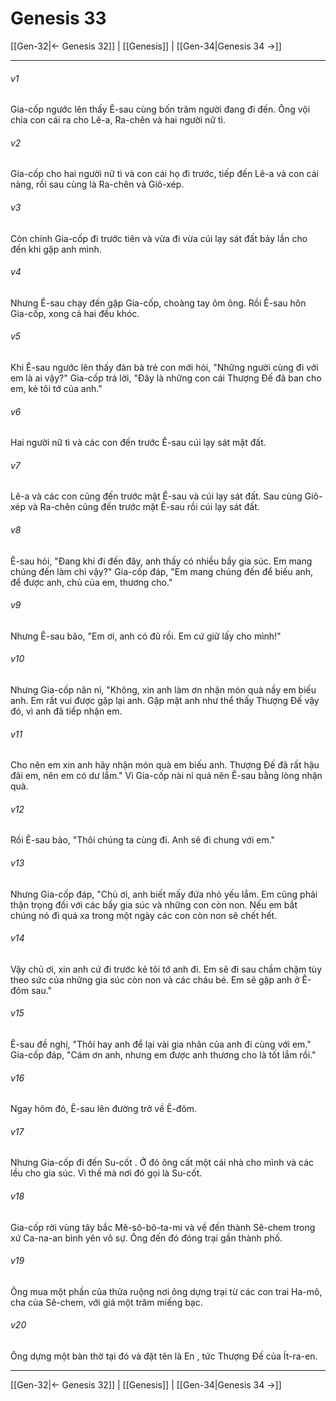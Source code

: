 # Genesis 33

[[Gen-32|← Genesis 32]] | [[Genesis]] | [[Gen-34|Genesis 34 →]]
***



###### v1 
Gia-cốp ngước lên thấy Ê-sau cùng bốn trăm người đang đi đến. Ông vội chia con cái ra cho Lê-a, Ra-chên và hai người nữ tì. 

###### v2 
Gia-cốp cho hai người nữ tì và con cái họ đi trước, tiếp đến Lê-a và con cái nàng, rồi sau cùng là Ra-chên và Giô-xép. 

###### v3 
Còn chính Gia-cốp đi trước tiên và vừa đi vừa cúi lạy sát đất bảy lần cho đến khi gặp anh mình. 

###### v4 
Nhưng Ê-sau chạy đến gặp Gia-cốp, choàng tay ôm ông. Rồi Ê-sau hôn Gia-cốp, xong cả hai đều khóc. 

###### v5 
Khi Ê-sau ngước lên thấy đàn bà trẻ con mới hỏi, "Những người cùng đi với em là ai vậy?" Gia-cốp trả lời, "Đây là những con cái Thượng Đế đã ban cho em, kẻ tôi tớ của anh." 

###### v6 
Hai người nữ tì và các con đến trước Ê-sau cúi lạy sát mặt đất. 

###### v7 
Lê-a và các con cũng đến trước mặt Ê-sau và cúi lạy sát đất. Sau cùng Giô-xép và Ra-chên cũng đến trước mặt Ê-sau rồi cúi lạy sát đất. 

###### v8 
Ê-sau hỏi, "Đang khi đi đến đây, anh thấy có nhiều bầy gia súc. Em mang chúng đến làm chi vậy?" Gia-cốp đáp, "Em mang chúng đến để biếu anh, để được anh, chủ của em, thương cho." 

###### v9 
Nhưng Ê-sau bảo, "Em ơi, anh có đủ rồi. Em cứ giữ lấy cho mình!" 

###### v10 
Nhưng Gia-cốp năn nỉ, "Không, xin anh làm ơn nhận món quà nầy em biếu anh. Em rất vui được gặp lại anh. Gặp mặt anh như thể thấy Thượng Đế vậy đó, vì anh đã tiếp nhận em. 

###### v11 
Cho nên em xin anh hãy nhận món quà em biếu anh. Thượng Đế đã rất hậu đãi em, nên em có dư lắm." Vì Gia-cốp nài nỉ quá nên Ê-sau bằng lòng nhận quà. 

###### v12 
Rồi Ê-sau bảo, "Thôi chúng ta cùng đi. Anh sẽ đi chung với em." 

###### v13 
Nhưng Gia-cốp đáp, "Chủ ơi, anh biết mấy đứa nhỏ yếu lắm. Em cũng phải thận trọng đối với các bầy gia súc và những con còn non. Nếu em bắt chúng nó đi quá xa trong một ngày các con còn non sẽ chết hết. 

###### v14 
Vậy chủ ơi, xin anh cứ đi trước kẻ tôi tớ anh đi. Em sẽ đi sau chầm chậm tùy theo sức của những gia súc còn non và các cháu bé. Em sẽ gặp anh ở Ê-đôm sau." 

###### v15 
Ê-sau đề nghị, "Thôi hay anh để lại vài gia nhân của anh đi cùng với em." Gia-cốp đáp, "Cám ơn anh, nhưng em được anh thương cho là tốt lắm rồi." 

###### v16 
Ngay hôm đó, Ê-sau lên đường trở về Ê-đôm. 

###### v17 
Nhưng Gia-cốp đi đến Su-cốt . Ở đó ông cất một cái nhà cho mình và các lều cho gia súc. Vì thế mà nơi đó gọi là Su-cốt. 

###### v18 
Gia-cốp rời vùng tây bắc Mê-sô-bô-ta-mi và về đến thành Sê-chem trong xứ Ca-na-an bình yên vô sự. Ông đến đó đóng trại gần thành phố. 

###### v19 
Ông mua một phần của thửa ruộng nơi ông dựng trại từ các con trai Ha-mô, cha của Sê-chem, với giá một trăm miếng bạc. 

###### v20 
Ông dựng một bàn thờ tại đó và đặt tên là En , tức Thượng Đế của Ít-ra-en.

***
[[Gen-32|← Genesis 32]] | [[Genesis]] | [[Gen-34|Genesis 34 →]]
